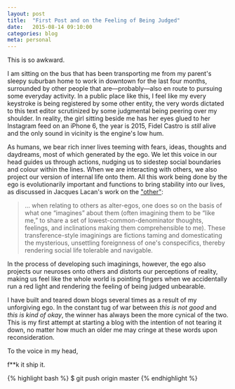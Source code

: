 ```yaml
---
layout: post
title:  "First Post and on the Feeling of Being Judged"
date:   2015-08-14 09:10:00
categories: blog
meta: personal
---
```

This is so awkward. 

I am sitting on the bus that has been transporting me from my parent's sleepy suburban home to work in downtown for the last four months, surrounded by other people that are—probably—also en route to pursuing some everyday activity. In a public place like this, I feel like my every keystroke is being registered by some other entity, the very words dictated to this text editor scrutinized by some judgmental being peering over my shoulder. In reality, the girl sitting beside me has her eyes glued to her Instagram feed on an iPhone 6, the year is 2015, Fidel Castro is *still* alive and the only sound in vicinity is the engine's low hum. 

As humans, we bear rich inner lives teeming with fears, ideas, thoughts and daydreams, most of which generated by the ego. We let this voice in our head guides us through actions, nudging us to sidestep social boundaries and colour within the lines. When we are interacting with others, we also project our version of internal life onto them. All this work being done by the ego is evolutionarily important and functions to bring stability into our lives, as discussed in Jacques Lacan's work on the ["other"](http://plato.stanford.edu/entries/lacan/#OthOedComSex): 

>... when relating to others as alter-egos, one does so on the basis of what one “imagines” about them (often imagining them to be “like me,” to share a set of lowest-common-denominator thoughts, feelings, and inclinations making them comprehensible to me). These transference-style imaginings are fictions taming and domesticating the mysterious, unsettling foreignness of one's conspecifics, thereby rendering social life tolerable and navigable.

In the process of developing such imaginings, however, the ego also projects our neuroses onto others and distorts our perceptions of reality, making us feel like the whole world is pointing fingers when we accidentally run a red light and rendering the feeling of being judged unbearable. 

I have built and teared down blogs several times as a result of my unforgiving ego. In the constant tug of war between *this is not good* and *this is kind of okay*, the winner has always been the more cynical of the two. This is my first attempt at starting a blog with the intention of not tearing it down, no matter how much an older me may cringe at these words upon reconsideration. 

To the voice in my head,

f**k it ship it. 

{% highlight bash %}
	$ git push origin master
{% endhighlight %}